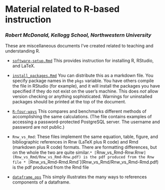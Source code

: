 Material related to R-based instruction
=============

### *Robert McDonald, Kellogg School, Northwestern University*

These are miscellaneous documents I’ve created related to teaching and
understanding R.
  - [`software-setup.Rmd`](https://github.com/rmcd1024/software-setup/software-setup.Rmd)
    This provides instruction for installing R, RStudio, and LaTeX.
  - [`install_packages.Rmd`](install_packages/install_packages.Rmd) You
    can distribute this as a markdown file. You specify package names in
    the `pkgs` variable. You have others compile the file in RStudio
    (for example), and it will install the packages you have specified
    if they do not exist on the user’s machine. This does *not* allow
    version checking or anything sophisticated. Warnings for uninstalled
    packages should be printed at the top of the document.

  - [`R-four-ways`](r-four-ways/r-four-ways.pdf) This compares and
    benchmarks different methods of accomplishing the same calculations.
    (The file contains examples of accessing a password-protected
    PostgreSQL server. The username and password are not public.)

  - `Rnw_vs_Rmd`: These files implement the same equation, table,
    figure, and bibliographic references in Rnw (LaTeX plus R code) and
    Rmd (markdown plus R code) formats. There are formatting
    differences, but on the whole the two are quite similar.`*
    [`Rnw\_vs\_Rmd-Rnw.Rnw`](Rnw_vs_Rmd/Rnw_vs_Rmd-Rnw.pdf) is the pdf
    produced from the Rnw file *
    [`Rnw\_vs\_Rmd-Rmd.Rmd\`\](Rnw\_vs\_Rmd/Rnw\_vs\_Rmd-Rmd.pdf) is the
    pdf produced from the Rmd file

  - [`dataframe_ops`](dataframe_ops/dataframe_ops.pdf) This simply
    illustrates the many ways to references components of a dataframe.
